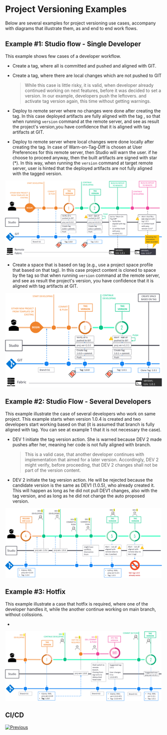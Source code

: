 # Project Versioning Examples

Below are several examples for project versioning use cases, accompany with diagrams that illustrate them, as and end to end work flows.



## Example #1: Studio flow - Single Developer 

This example shows few cases of a developer workflow.

* Create a tag, where all is committed and pushed and aligned with GIT.

* Create a tag, where there are local changes which are not pushed to GIT

  > While this case is little risky, it is valid, when developer already continued working on next features, before it was decided to set a version. In our example, developers push the leftovers. and activate tag version again, this time without getting warnings.

<studio> 

* Deploy to remote server where no changes were done after creating the tag. In this case deployed artifacts are fully aligned with the tag , so that when running `version` command at the remote server, and see as result the project's version,you have confidence that it is aligned with tag artifacts at GIT.

* Deploy to remote server where local changes were done locally after creating the tag. In case of Warn-on-Tag-Diff is chosen at User Preferences for this remote server, then Studio will warn the user. if he choose to proceed anyway, then the built artifacts are signed with star (*). In this way, when running the `version` command at target remote server, user is hinted that the deployed artifacts are not fully aligned with the tagged version.



![diagram](images/04_single_dev_diagram.png)

</studio> 

<web>

* Create a space that is based on tag (e.g., use a project space profile that based on that tag). In this case project content is cloned to space by the tag so that when running `version` command at the remote server, and see as result the project's version, you have confidence that it is aligned with tag artifacts at GIT.

  

![diagram](images/04_web_single_dev_diagram.png)

</web>



## Example #2: Studio Flow - Several Developers

This example illustrate the case of several developers who work on same project. This example starts when version 1.0.4 is created and two developers start working based on that (it is assumed that branch is fully aligned with tag. You can see at example 1 that it is not necessary the case).

* DEV 1 initiate the tag version action. She is warned because DEV 2 made pushes after her, meaning her code is not fully aligned with branch. 

  >  This is a valid case, that another developer continues with implementation that aimed for a later version. Accordingly, DEV 2 might verify, before proceeding, that DEV 2 changes shall not be part of the version content.

* DEV 2 initiate the tag version action. He will be rejected because the candidate version is the same as DEV1 (1.0.5), who already created it. This will happen as long as he did not pull DEV1 changes, also with the tag version, and as long as he did not change the auto proposed version.



![diagram](images/04_few_dev_diagram.png)



## Example #3: Hotfix

This example illustrate a case that hotfix is required, where one of the developer handles it, while the another continue working on main branch, without colissions.

* 



![diagram](images/04_hotfix_diagram.png)





## CI/CD



[![Previous](/articles/images/Previous.png)](/articles/16_deploy_fabric/04_project_versioning.md)



